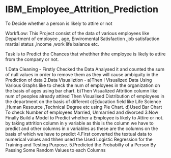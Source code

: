 # IBM_Employee_Attrition_Prediction
To Decide whether a person is likely to attire or not 

WorkfLow:
This Project consist of the data of various employees like Department of employee , age, Enviromental Satisfaction ,job satisfaction martial status ,income ,work life balance etc.

Task is to Predict the Chances that whethher thhe employee is likely to attire from the company or not.

1.Data Cleaning - Firstly Checked the Data Analysed it and counted the sum of null values in order to remove them as they will cause ambiguity in the Prediction of data 
2.Data Visualiztion - 
      a)Then I Visualized Data Using Various Graphs like to check the num 
      of employees in the organization on the basis of ages using bar chart.
     b)Then Visualized Attrition column like num of peoples already attired 
     Then Visualised Distribution of employees in the department on the basis of different 
     c)Education field like Life Science ,Human Resource ,Technical Degree etc using Pie 
     Chart.
     d)Used Bar Chart To check Number of employees Married, Unmarried and divorced
3.Now Finally Build a Model to Predict whether a Employee is likely to Attire or not.
   by taking attrition column in y variable as this is the column we have to predict
   and other columns in x variables as these are the columns on the basis of which we 
   have to predict
4.First converted the textual data to numerical values and thhen used the Used Logistic 
   Regression for the Training and Testing Purpose.
5.Predicted the Probabilty of a Person By Passing Some Random Values to each 
   Columns
